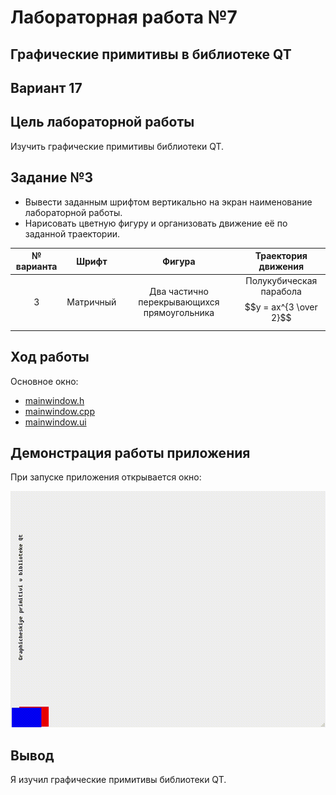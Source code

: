 # Лабораторная работа №7

## Графические примитивы в библиотеке QT

## Вариант 17

## Цель лабораторной работы

Изучить графические примитивы библиотеки QT.

## Задание №3

- Вывести заданным шрифтом вертикально на экран наименование лабораторной работы.
- Нарисовать цветную фигуру и организовать движение её по заданной траектории.

|№ варианта|Шрифт|Фигура|Траектория движения|
| :-: | :-: | :-: | :-: |
|3|Матричный|Два частично перекрывающихся прямоугольника|Полукубическая парабола $$y = ax^{3 \over 2}$$|


## Ход работы

Основное окно:

- [mainwindow.h](./src/mainwindow.h)
- [mainwindow.cpp](./src/mainwindow.cpp)
- [mainwindow.ui](./src/mainwindow.ui)

## Демонстрация работы приложения

При запуске приложения открывается окно:

![gif](images/Ne_otkrivat!!.gif)

## Вывод

Я изучил графические примитивы библиотеки QT.
